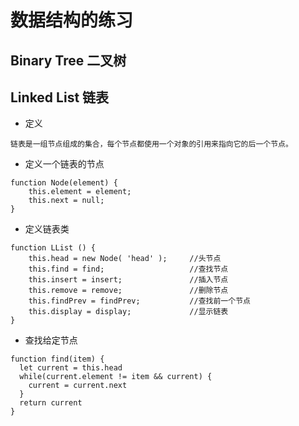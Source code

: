 # 数据结构的练习

## Binary Tree 二叉树

## Linked List 链表

- 定义

```
链表是一组节点组成的集合，每个节点都使用一个对象的引用来指向它的后一个节点。
```

- 定义一个链表的节点

```
function Node(element) {
    this.element = element;
    this.next = null;
}
```

- 定义链表类

```
function LList () {
    this.head = new Node( 'head' );     //头节点
    this.find = find;                   //查找节点
    this.insert = insert;               //插入节点
    this.remove = remove;               //删除节点
    this.findPrev = findPrev;           //查找前一个节点
    this.display = display;             //显示链表
}
```

- 查找给定节点

```
function find(item) {
  let current = this.head
  while(current.element != item && current) {
    current = current.next
  }
  return current
}
```

